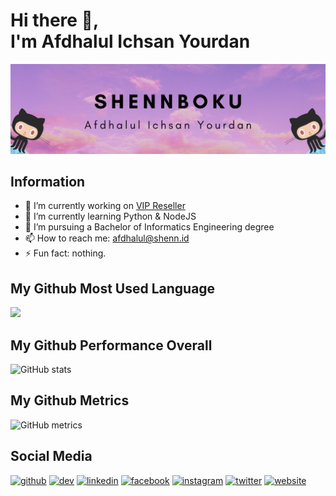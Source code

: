 # Hi there 👋,  <br> I'm Afdhalul Ichsan Yourdan
![I'm Afdhalul Ichsan Yourdan](https://raw.githubusercontent.com/ShennBoku/ShennBoku/main/Shennboku.png)

## Information

- 🔭 I’m currently working on [VIP Reseller](https://vip-reseller.co.id/) 
- 🌱 I’m currently learning Python & NodeJS 
- 💼 I’m pursuing a Bachelor of Informatics Engineering degree
- 📫 How to reach me: afdhalul@shenn.id 
- ⚡ Fun fact: nothing. 


## My Github Most Used Language

<img src="https://github-readme-stats.vercel.app/api/top-langs/?username=ShennBoku&theme=vue">
  

## My Github Performance Overall

![GitHub stats](https://github-readme-stats.vercel.app/api?username=ShennBoku&show_icons=true&count_private=true)  


## My Github Metrics

![GitHub metrics](https://metrics.lecoq.io/ShennBoku)  


## Social Media

[<img src='https://cdn.jsdelivr.net/npm/simple-icons@3.0.1/icons/github.svg' alt='github' height='40'>](https://github.com/ShennBoku)  [<img src='https://cdn.jsdelivr.net/npm/simple-icons@3.0.1/icons/dev-dot-to.svg' alt='dev' height='40'>](https://dev.to/ShennBoku)  [<img src='https://cdn.jsdelivr.net/npm/simple-icons@3.0.1/icons/linkedin.svg' alt='linkedin' height='40'>](https://www.linkedin.com/in/afdhalul-ichsan-yourdan-ba7201204/)  [<img src='https://cdn.jsdelivr.net/npm/simple-icons@3.0.1/icons/facebook.svg' alt='facebook' height='40'>](https://www.facebook.com/ShennBoku)  [<img src='https://cdn.jsdelivr.net/npm/simple-icons@3.0.1/icons/instagram.svg' alt='instagram' height='40'>](https://www.instagram.com/ShennBoku/)  [<img src='https://cdn.jsdelivr.net/npm/simple-icons@3.0.1/icons/twitter.svg' alt='twitter' height='40'>](https://twitter.com/ShennBoku)  [<img src='https://cdn.jsdelivr.net/npm/simple-icons@3.0.1/icons/icloud.svg' alt='website' height='40'>](https://www.shenn.id/)  
